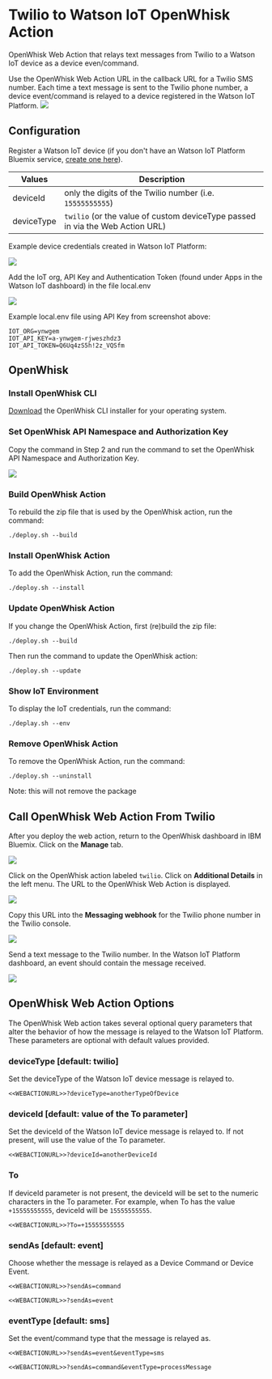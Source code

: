 # Twilio to Watson IoT OpenWhisk Action

OpenWhisk Web Action that relays text messages from Twilio to a Watson IoT device as a device even/command.

Use the OpenWhisk Web Action URL in the callback URL for a Twilio SMS number. Each time a text message is sent to the Twilio phone number, a device event/command is relayed to a device registered in the Watson IoT Platform.
![](assets/overview.png)

## Configuration

Register a Watson IoT device (if you don't have an Watson IoT Platform Bluemix service, [create one here](https://console.ng.bluemix.net/catalog/services/internet-of-things-platform)).

| Values | Description |
|--------| ------------- | 
| deviceId | only the digits of the Twilio number (i.e. `15555555555`) |
| deviceType | `twilio` (or the value of custom deviceType passed in via the Web Action URL) |

Example device credentials created in Watson IoT Platform:

![](assets/token.png)

Add the IoT org, API Key and Authentication Token (found under Apps in the Watson IoT dashboard) in the file local.env

![](assets/apikey.png)

Example local.env file using API Key from screenshot above:

```
IOT_ORG=ynwgem
IOT_API_KEY=a-ynwgem-rjweszhdz3
IOT_API_TOKEN=Q6Uq4zS5h!2z_VQSfm
```

## OpenWhisk 

### Install OpenWhisk CLI

[Download](https://openwhisk.ng.bluemix.net/cli/go/download/) the OpenWhisk CLI installer for your operating system.

### Set OpenWhisk API Namespace and Authorization Key

Copy the command in Step 2 and run the command to set the OpenWhisk API Namespace and Authorization Key.
 
![](assets/installcli.png)

### Build OpenWhisk Action

To rebuild the zip file that is used by the OpenWhisk action, run the command:

```
./deploy.sh --build
```

### Install OpenWhisk Action

To add the OpenWhisk Action, run the command:

```
./deploy.sh --install
```

### Update OpenWhisk Action

If you change the OpenWhisk Action, first (re)build the zip file:

```
./deploy.sh --build
```

Then run the command to update the OpenWhisk action:

```
./deploy.sh --update
```

### Show IoT Environment 

To display the IoT credentials, run the command:

```
./deplay.sh --env
```

### Remove OpenWhisk Action

To remove the OpenWhisk Action, run the command:

```
./deploy.sh --uninstall
```

Note: this will not remove the package

## Call OpenWhisk Web Action From Twilio

After you deploy the web action, return to the OpenWhisk dashboard in IBM Bluemix. Click on the **Manage** tab.

![](assets/dashboard.png)

Click on the OpenWhisk action labeled `twilio`. Click on **Additional Details** in the left menu. The URL to the OpenWhisk Web Action is displayed. 

![](assets/apiendpoint.png)

Copy this URL into the **Messaging webhook** for the Twilio phone number in the Twilio console.

![](assets/twilio.png)

Send a text message to the Twilio number. In the Watson IoT Platform dashboard, an event should contain the message received.

![](assets/recentevents.png)

## OpenWhisk Web Action Options

The OpenWhisk Web action takes several optional query parameters that alter the behavior of how the message is relayed to the Watson IoT Platform. These parameters are optional with default values provided.

### deviceType [default: twilio]

Set the deviceType of the Watson IoT device message is relayed to.

```
<<WEBACTIONURL>>?deviceType=anotherTypeOfDevice
```

### deviceId [default: value of the To parameter]

Set the deviceId of the Watson IoT device message is relayed to. If not present, will use the value of the To parameter.

```
<<WEBACTIONURL>>?deviceId=anotherDeviceId
```

### To

If deviceId parameter is not present, the deviceId will be set to the numeric characters in the To parameter. For example, when To has the value `+15555555555`, deviceId will be `15555555555`.

```
<<WEBACTIONURL>>?To=+15555555555
```

### sendAs [default: event]

Choose whether the message is relayed as a Device Command or Device Event.

```
<<WEBACTIONURL>>?sendAs=command
```
```
<<WEBACTIONURL>>?sendAs=event
```

### eventType [default: sms]

Set the event/command type that the message is relayed as.

```
<<WEBACTIONURL>>?sendAs=event&eventType=sms
```
```
<<WEBACTIONURL>>?sendAs=command&eventType=processMessage
```



